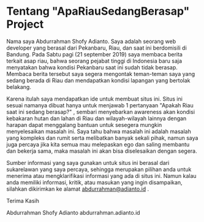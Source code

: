 Tentang "ApaRiauSedangBerasap" Project
======================================

Nama saya Abdurrahman Shofy Adianto. Saya adalah seorang web developer yang 
berasal dari Pekanbaru, Riau, dan saat ini berdomisili di Bandung. Pada Sabtu 
pagi (21 september 2019) saya membaca berita terkait asap riau, bahwa seorang pejabat tinggi di Indonesia baru saja menyatakan bahwa kondisi Pekanbaru saat ini sudah tidak berasap. Membaca berita tersebut saya segera mengontak teman-teman saya yang sedang berada di Riau dan mendapatkan kondisi lapangan yang bertolak belakang.

Karena itulah saya mendapatkan ide untuk membuat situs ini. Situs ini sesuai namanya dibuat hanya untuk menjawab 1 pertanyaan "Apakah Riau saat ini sedang berasap?" , sembari menyebarkan awareness akan kondisi kebakaran hutan dan lahan di Riau dan wilayah-wilayah lainnya dengan harapan dapat menggalang bantuan untuk sesegera mungkin menyelesaikan masalah ini. Saya tahu bahwa masalah ini adalah masalah yang kompleks dan rumit serta melibatkan banyak sekali pihak, namun saya juga percaya jika kita semua mau melepaskan ego dan saling membantu dan bekerja sama, maka masalah ini akan bisa diselesaikan dengan segera.

Sumber informasi yang saya gunakan untuk situs ini berasal dari sukarelawan yang saya percaya, sehingga merupakan pilihan anda untuk menerima atau mengklarifikasi informasi yang ada di situs ini. Namun kalau anda memiliki informasi, kritik, atau masukan yang ingin disampaikan, silahkan dikirimkan ke alamat abdurrahman@adianto.id .

Terima Kasih

Abdurrahman Shofy Adianto
abdurrahman.adianto.id


